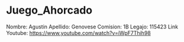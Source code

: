 # Juego_Ahorcado

Nombre: Agustin
Apellido: Genovese
Comision: 1B
Legajo: 115423
Link Youtube:  https://www.youtube.com/watch?v=iWpF7Thih98 	



